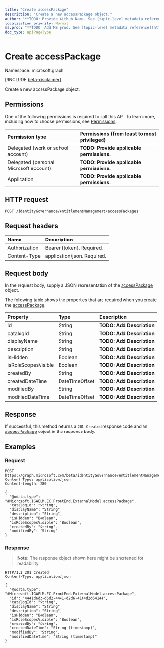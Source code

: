 ```yaml
---
title: "Create accessPackage"
description: "Create a new accessPackage object."
author: "**TODO: Provide Github Name. See [topic-level metadata reference](https://msgo.azurewebsites.net/add/document/guidelines/metadata.html#topic-level-metadata)**"
localization_priority: Normal
ms.prod: "**TODO: Add MS prod. See [topic-level metadata reference](https://msgo.azurewebsites.net/add/document/guidelines/metadata.html#topic-level-metadata)**"
doc_type: apiPageType
---
```


# Create accessPackage
Namespace: microsoft.graph

[!INCLUDE [beta-disclaimer](../../includes/beta-disclaimer.md)]

Create a new accessPackage object.

## Permissions
One of the following permissions is required to call this API. To learn more, including how to choose permissions, see [Permissions](/graph/permissions-reference).

|Permission type|Permissions (from least to most privileged)|
|:---|:---|
|Delegated (work or school account)|**TODO: Provide applicable permissions.**|
|Delegated (personal Microsoft account)|**TODO: Provide applicable permissions.**|
|Application|**TODO: Provide applicable permissions.**|

## HTTP request

<!-- {
  "blockType": "ignored"
}
-->
``` http
POST /identityGovernance/entitlementManagement/accessPackages
```

## Request headers
|Name|Description|
|:---|:---|
|Authorization|Bearer {token}. Required.|
|Content-Type|application/json. Required.|

## Request body
In the request body, supply a JSON representation of the [accessPackage](../resources/accesspackage.md) object.

The following table shows the properties that are required when you create the [accessPackage](../resources/accesspackage.md).

|Property|Type|Description|
|:---|:---|:---|
|id|String|**TODO: Add Description**|
|catalogId|String|**TODO: Add Description**|
|displayName|String|**TODO: Add Description**|
|description|String|**TODO: Add Description**|
|isHidden|Boolean|**TODO: Add Description**|
|isRoleScopesVisible|Boolean|**TODO: Add Description**|
|createdBy|String|**TODO: Add Description**|
|createdDateTime|DateTimeOffset|**TODO: Add Description**|
|modifiedBy|String|**TODO: Add Description**|
|modifiedDateTime|DateTimeOffset|**TODO: Add Description**|



## Response

If successful, this method returns a `201 Created` response code and an [accessPackage](../resources/accesspackage.md) object in the response body.

## Examples

### Request
<!-- {
  "blockType": "request",
  "name": "create_accesspackage_from_"
}
-->
``` http
POST https://graph.microsoft.com/beta/identityGovernance/entitlementManagement/accessPackages
Content-Type: application/json
Content-length: 280

{
  "@odata.type": "#Microsoft.IGAELM.EC.FrontEnd.ExternalModel.accessPackage",
  "catalogId": "String",
  "displayName": "String",
  "description": "String",
  "isHidden": "Boolean",
  "isRoleScopesVisible": "Boolean",
  "createdBy": "String",
  "modifiedBy": "String"
}
```


### Response
>**Note:** The response object shown here might be shortened for readability.
<!-- {
  "blockType": "response",
  "truncated": true,
  "@odata.type": "Microsoft.IGAELM.EC.FrontEnd.ExternalModel.accessPackage"
}
-->
``` http
HTTP/1.1 201 Created
Content-Type: application/json

{
  "@odata.type": "#Microsoft.IGAELM.EC.FrontEnd.ExternalModel.accessPackage",
  "id": "4441d6d2-d6d2-4441-d2d6-4144d2d64144",
  "catalogId": "String",
  "displayName": "String",
  "description": "String",
  "isHidden": "Boolean",
  "isRoleScopesVisible": "Boolean",
  "createdBy": "String",
  "createdDateTime": "String (timestamp)",
  "modifiedBy": "String",
  "modifiedDateTime": "String (timestamp)"
}
```

